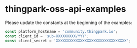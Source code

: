 # thingpark-oss-api-examples

Please update the constants at the beginning of the examples:
```javascript
const platform_hostname = 'community.thingpark.io';
const client_id = 'sub-XXXXXXXXX/YYY';
const client_secret = 'XXXXXXXXXXXXXXXXXXXXXXXXXXXXXXXX';
```
